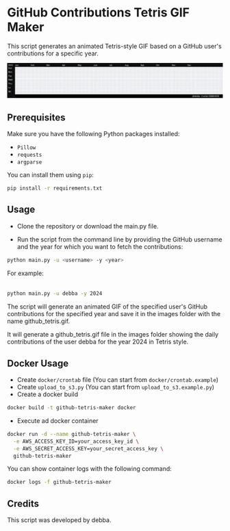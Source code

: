 # GitHub Contributions Tetris GIF Maker

This script generates an animated Tetris-style GIF based on a GitHub user's contributions for a specific year.

[![@debba 2023 - sample](https://raw.githubusercontent.com/debba/gh-contributions-tetris-gif-maker/main/sample/tetris_debba_2023.gif)](https://www.github.com/debba)

## Prerequisites

Make sure you have the following Python packages installed:

- `Pillow`
- `requests`
- `argparse`

You can install them using `pip`:

```sh
pip install -r requirements.txt
```

## Usage

- Clone the repository or download the main.py file.

- Run the script from the command line by providing the GitHub username and the year for which you want to fetch the contributions:

```sh
python main.py -u <username> -y <year>
```

For example:

```sh

python main.py -u debba -y 2024
```

The script will generate an animated GIF of the specified user's GitHub contributions for the specified year and save it in the images folder with the name github_tetris.gif.

It will generate a github_tetris.gif file in the images folder showing the daily contributions of the user debba for the year 2024 in Tetris style.

## Docker Usage

- Create `docker/crontab` file (You can start from `docker/crontab.example`)
- Create `upload_to_s3.py` (You can start from `upload_to_s3.example.py`)
- Create a docker build

```sh
docker build -t github-tetris-maker docker
```

- Execute ad docker container

```sh
docker run -d --name github-tetris-maker \
  -e AWS_ACCESS_KEY_ID=your_access_key_id \
  -e AWS_SECRET_ACCESS_KEY=your_secret_access_key \
  github-tetris-maker
```

You can show container logs with the following command:

```sh
docker logs -f github-tetris-maker
```

## Credits

This script was developed by debba.
